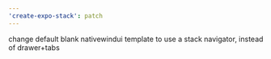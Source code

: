 ```yaml
---
'create-expo-stack': patch
---
```


change default blank nativewindui template to use a stack navigator, instead of drawer+tabs
